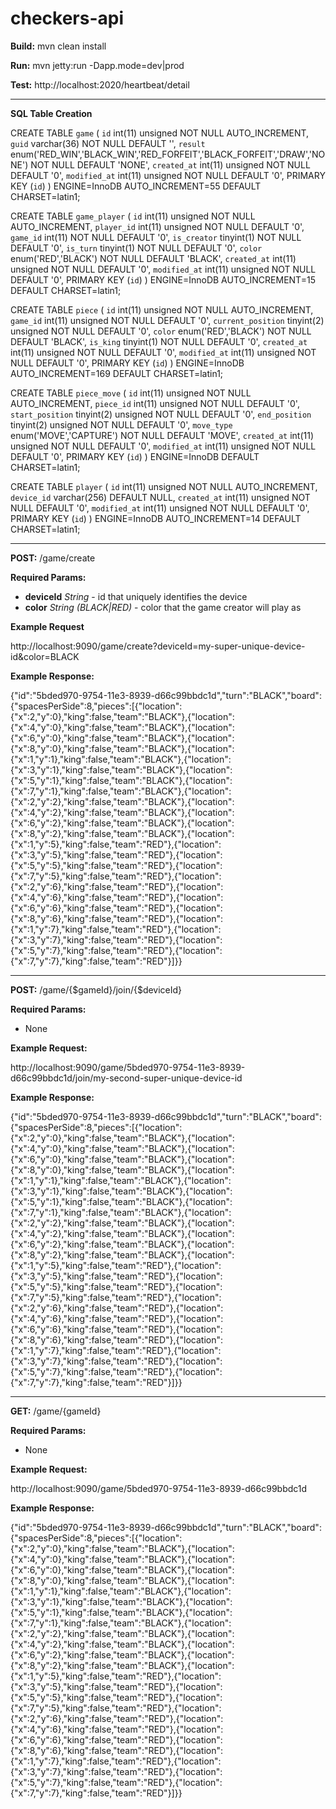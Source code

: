 checkers-api
============

**Build:**
mvn clean install

**Run:**
mvn jetty:run -Dapp.mode=dev|prod

**Test:**
http://localhost:2020/heartbeat/detail

*****

**SQL Table Creation**

CREATE TABLE `game` (
  `id` int(11) unsigned NOT NULL AUTO_INCREMENT,
  `guid` varchar(36) NOT NULL DEFAULT '',
  `result` enum('RED_WIN','BLACK_WIN','RED_FORFEIT','BLACK_FORFEIT','DRAW','NONE') NOT NULL DEFAULT 'NONE',
  `created_at` int(11) unsigned NOT NULL DEFAULT '0',
  `modified_at` int(11) unsigned NOT NULL DEFAULT '0',
  PRIMARY KEY (`id`)
) ENGINE=InnoDB AUTO_INCREMENT=55 DEFAULT CHARSET=latin1;

CREATE TABLE `game_player` (
  `id` int(11) unsigned NOT NULL AUTO_INCREMENT,
  `player_id` int(11) unsigned NOT NULL DEFAULT '0',
  `game_id` int(11) NOT NULL DEFAULT '0',
  `is_creator` tinyint(1) NOT NULL DEFAULT '0',
  `is_turn` tinyint(1) NOT NULL DEFAULT '0',
  `color` enum('RED','BLACK') NOT NULL DEFAULT 'BLACK',
  `created_at` int(11) unsigned NOT NULL DEFAULT '0',
  `modified_at` int(11) unsigned NOT NULL DEFAULT '0',
  PRIMARY KEY (`id`)
) ENGINE=InnoDB AUTO_INCREMENT=15 DEFAULT CHARSET=latin1;

CREATE TABLE `piece` (
  `id` int(11) unsigned NOT NULL AUTO_INCREMENT,
  `game_id` int(11) unsigned NOT NULL DEFAULT '0',
  `current_position` tinyint(2) unsigned NOT NULL DEFAULT '0',
  `color` enum('RED','BLACK') NOT NULL DEFAULT 'BLACK',
  `is_king` tinyint(1) NOT NULL DEFAULT '0',
  `created_at` int(11) unsigned NOT NULL DEFAULT '0',
  `modified_at` int(11) unsigned NOT NULL DEFAULT '0',
  PRIMARY KEY (`id`)
) ENGINE=InnoDB AUTO_INCREMENT=169 DEFAULT CHARSET=latin1;

CREATE TABLE `piece_move` (
  `id` int(11) unsigned NOT NULL AUTO_INCREMENT,
  `piece_id` int(11) unsigned NOT NULL DEFAULT '0',
  `start_position` tinyint(2) unsigned NOT NULL DEFAULT '0',
  `end_position` tinyint(2) unsigned NOT NULL DEFAULT '0',
  `move_type` enum('MOVE','CAPTURE') NOT NULL DEFAULT 'MOVE',
  `created_at` int(11) unsigned NOT NULL DEFAULT '0',
  `modified_at` int(11) unsigned NOT NULL DEFAULT '0',
  PRIMARY KEY (`id`)
) ENGINE=InnoDB DEFAULT CHARSET=latin1;

CREATE TABLE `player` (
  `id` int(11) unsigned NOT NULL AUTO_INCREMENT,
  `device_id` varchar(256) DEFAULT NULL,
  `created_at` int(11) unsigned NOT NULL DEFAULT '0',
  `modified_at` int(11) unsigned NOT NULL DEFAULT '0',
  PRIMARY KEY (`id`)
) ENGINE=InnoDB AUTO_INCREMENT=14 DEFAULT CHARSET=latin1;

*****

**POST:** /game/create

**Required Params:**
* **deviceId** *String* - id that uniquely identifies the device
* **color** *String (BLACK|RED)* - color that the game creator will play as

**Example Request**

http://localhost:9090/game/create?deviceId=my-super-unique-device-id&color=BLACK

**Example Response:**

{"id":"5bded970-9754-11e3-8939-d66c99bbdc1d","turn":"BLACK","board":{"spacesPerSide":8,"pieces":[{"location":{"x":2,"y":0},"king":false,"team":"BLACK"},{"location":{"x":4,"y":0},"king":false,"team":"BLACK"},{"location":{"x":6,"y":0},"king":false,"team":"BLACK"},{"location":{"x":8,"y":0},"king":false,"team":"BLACK"},{"location":{"x":1,"y":1},"king":false,"team":"BLACK"},{"location":{"x":3,"y":1},"king":false,"team":"BLACK"},{"location":{"x":5,"y":1},"king":false,"team":"BLACK"},{"location":{"x":7,"y":1},"king":false,"team":"BLACK"},{"location":{"x":2,"y":2},"king":false,"team":"BLACK"},{"location":{"x":4,"y":2},"king":false,"team":"BLACK"},{"location":{"x":6,"y":2},"king":false,"team":"BLACK"},{"location":{"x":8,"y":2},"king":false,"team":"BLACK"},{"location":{"x":1,"y":5},"king":false,"team":"RED"},{"location":{"x":3,"y":5},"king":false,"team":"RED"},{"location":{"x":5,"y":5},"king":false,"team":"RED"},{"location":{"x":7,"y":5},"king":false,"team":"RED"},{"location":{"x":2,"y":6},"king":false,"team":"RED"},{"location":{"x":4,"y":6},"king":false,"team":"RED"},{"location":{"x":6,"y":6},"king":false,"team":"RED"},{"location":{"x":8,"y":6},"king":false,"team":"RED"},{"location":{"x":1,"y":7},"king":false,"team":"RED"},{"location":{"x":3,"y":7},"king":false,"team":"RED"},{"location":{"x":5,"y":7},"king":false,"team":"RED"},{"location":{"x":7,"y":7},"king":false,"team":"RED"}]}}

*****

**POST:** /game/{$gameId}/join/{$deviceId}

**Required Params:**
* None

**Example Request:**

http://localhost:9090/game/5bded970-9754-11e3-8939-d66c99bbdc1d/join/my-second-super-unique-device-id

**Example Response:**

{"id":"5bded970-9754-11e3-8939-d66c99bbdc1d","turn":"BLACK","board":{"spacesPerSide":8,"pieces":[{"location":{"x":2,"y":0},"king":false,"team":"BLACK"},{"location":{"x":4,"y":0},"king":false,"team":"BLACK"},{"location":{"x":6,"y":0},"king":false,"team":"BLACK"},{"location":{"x":8,"y":0},"king":false,"team":"BLACK"},{"location":{"x":1,"y":1},"king":false,"team":"BLACK"},{"location":{"x":3,"y":1},"king":false,"team":"BLACK"},{"location":{"x":5,"y":1},"king":false,"team":"BLACK"},{"location":{"x":7,"y":1},"king":false,"team":"BLACK"},{"location":{"x":2,"y":2},"king":false,"team":"BLACK"},{"location":{"x":4,"y":2},"king":false,"team":"BLACK"},{"location":{"x":6,"y":2},"king":false,"team":"BLACK"},{"location":{"x":8,"y":2},"king":false,"team":"BLACK"},{"location":{"x":1,"y":5},"king":false,"team":"RED"},{"location":{"x":3,"y":5},"king":false,"team":"RED"},{"location":{"x":5,"y":5},"king":false,"team":"RED"},{"location":{"x":7,"y":5},"king":false,"team":"RED"},{"location":{"x":2,"y":6},"king":false,"team":"RED"},{"location":{"x":4,"y":6},"king":false,"team":"RED"},{"location":{"x":6,"y":6},"king":false,"team":"RED"},{"location":{"x":8,"y":6},"king":false,"team":"RED"},{"location":{"x":1,"y":7},"king":false,"team":"RED"},{"location":{"x":3,"y":7},"king":false,"team":"RED"},{"location":{"x":5,"y":7},"king":false,"team":"RED"},{"location":{"x":7,"y":7},"king":false,"team":"RED"}]}}

*****

**GET:** /game/{gameId}

**Required Params:**
* None

**Example Request:**

http://localhost:9090/game/5bded970-9754-11e3-8939-d66c99bbdc1d

**Example Response:**

{"id":"5bded970-9754-11e3-8939-d66c99bbdc1d","turn":"BLACK","board":{"spacesPerSide":8,"pieces":[{"location":{"x":2,"y":0},"king":false,"team":"BLACK"},{"location":{"x":4,"y":0},"king":false,"team":"BLACK"},{"location":{"x":6,"y":0},"king":false,"team":"BLACK"},{"location":{"x":8,"y":0},"king":false,"team":"BLACK"},{"location":{"x":1,"y":1},"king":false,"team":"BLACK"},{"location":{"x":3,"y":1},"king":false,"team":"BLACK"},{"location":{"x":5,"y":1},"king":false,"team":"BLACK"},{"location":{"x":7,"y":1},"king":false,"team":"BLACK"},{"location":{"x":2,"y":2},"king":false,"team":"BLACK"},{"location":{"x":4,"y":2},"king":false,"team":"BLACK"},{"location":{"x":6,"y":2},"king":false,"team":"BLACK"},{"location":{"x":8,"y":2},"king":false,"team":"BLACK"},{"location":{"x":1,"y":5},"king":false,"team":"RED"},{"location":{"x":3,"y":5},"king":false,"team":"RED"},{"location":{"x":5,"y":5},"king":false,"team":"RED"},{"location":{"x":7,"y":5},"king":false,"team":"RED"},{"location":{"x":2,"y":6},"king":false,"team":"RED"},{"location":{"x":4,"y":6},"king":false,"team":"RED"},{"location":{"x":6,"y":6},"king":false,"team":"RED"},{"location":{"x":8,"y":6},"king":false,"team":"RED"},{"location":{"x":1,"y":7},"king":false,"team":"RED"},{"location":{"x":3,"y":7},"king":false,"team":"RED"},{"location":{"x":5,"y":7},"king":false,"team":"RED"},{"location":{"x":7,"y":7},"king":false,"team":"RED"}]}}
